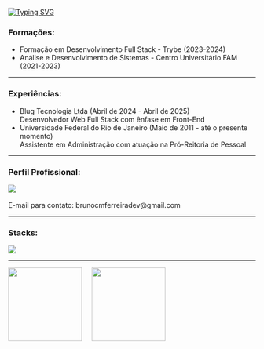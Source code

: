 <div align="left">

  <!-- Typing Animation -->
  [![Typing SVG](https://readme-typing-svg.demolab.com?font=Fira+Code&duration=1000&color=56B6C2&background=FFFFFF00&center=false&vCenter=false&multiline=true&repeat=false&random=false&width=435&height=50&lines=Bruno+Ferreira;Full+Stack+Web+Developer)](https://git.io/typing-svg)

  <h3>Formações:</h3>
  <ul>
    <li>Formação em Desenvolvimento Full Stack - Trybe (2023-2024)</li>
    <li>Análise e Desenvolvimento de Sistemas - Centro Universitário FAM (2021-2023)</li>    
  </ul>
  <hr>

  <h3>Experiências:</h3>
  <ul>
    <li>Blug Tecnologia Ltda (Abril de 2024 - Abril de 2025)</li>
    Desenvolvedor Web Full Stack com ênfase em Front-End
    <li>Universidade Federal do Rio de Janeiro (Maio de 2011 - até o presente momento)</li>
    Assistente em Administração com atuação na Pró-Reitoria de Pessoal
  </ul>
  <hr>

  <h3>Perfil Profissional:</h3>
  <div>
    <a href="https://www.linkedin.com/in/brunocmferreira/" target="_blank">
      <img src="https://img.shields.io/badge/-LinkedIn-%230077B5?style=for-the-badge&logo=linkedin&logoColor=white" target="_blank" />
    </a>
    <br><br>
    E-mail para contato: brunocmferreiradev@gmail.com
  </div>

  <hr>

  <h3>Stacks:</h3>
  <p align="left">
  <a href="https://skillicons.dev">
    <img src="https://skillicons.dev/icons?i=js,ts,react,next,go,html,css,tailwind,docker,git,github" />
  </a>
  </p>

  <hr>

<div style="display: flex; justify-content: flex-start; gap: 20px;">
  <!-- Streak Stats -->
  <img height="150em" src="https://github-readme-streak-stats.herokuapp.com/?user=brunoferreira89&theme=vue-dark&hide_border=true"/>

  <!-- Top Languages Stats -->
  <img height="150em" src="https://github-readme-stats.vercel.app/api/top-langs/?username=brunoferreira89&theme=vue-dark&show_icons=true&hide_border=true&layout=compact"/>
</div>

</div>
